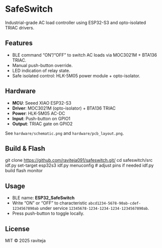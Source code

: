 # SafeSwitch

Industrial-grade AC load controller using ESP32-S3 and opto-isolated TRIAC drivers.

## Features

- BLE command “ON”/“OFF” to switch AC loads via MOC3021M + BTA136 TRIAC.
- Manual push-button override.
- LED indication of relay state.
- Safe isolated control: HLK-5M05 power module + opto-isolator.

## Hardware

- **MCU**: Seeed XIAO ESP32-S3
- **Driver**: MOC3021M (opto-isolator) + BTA136 TRIAC
- **Power**: HLK-5M05 AC-DC
- **Input**: Push-button on GPIO1
- **Output**: TRIAC gate on GPIO2

See `hardware/schematic.png` and `hardware/pcb_layout.png`.

## Build & Flash

git clone https://github.com/raviteja091/safeswitch.git/
cd safeswitch/src
idf.py set-target esp32s3
idf.py menuconfig # adjust pins if needed
idf.py build flash monitor


## Usage

- BLE name: **ESP32_SafeSwitch**  
- Write “ON” or “OFF” to characteristic `abcd1234-5678-90ab-cdef-1234567890ab` under service `12345678-1234-1234-1234-1234567890ab`.
- Press push-button to toggle locally.

## License

MIT © 2025 raviteja

